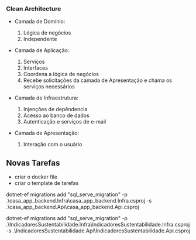 ### Clean Architecture
 
- Camada de Domínio:
    1. Lógica de negócios
    2. Independente

- Camada de Aplicação:
    1. Serviços
    2. Interfaces
    3. Coordena a lógica de negócios
    4. Recebe solicitações da camada de Apresentação e chama os serviços necessários

- Camada de Infraestrutura: 
    1. Injenções de depêndencia
    2. Acesso ao banco de dados
    3. Autenticação e serviços de e-mail

- Camada de Apresentação:
    1. Interação com o usuário

## Novas Tarefas

- criar o docker file
- criar o template de tarefas

dotnet-ef migrations add "sql_serve_migration" -p .\casa_app_backend.Infra\casa_app_backend.Infra.csproj -s .\casa_app_backend.Api\casa_app_backend.Api.csproj

dotnet-ef migrations add "sql_serve_migration" -p .\IndicadoresSustentabilidade.Infra\IndicadoresSustentabilidade.Infra.csproj -s .\IndicadoresSustentabilidade.Api\IndicadoresSustentabilidade.Api.csproj